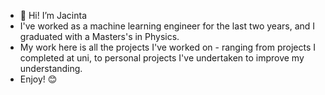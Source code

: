 - 👋 Hi! I’m Jacinta
- I've worked as a machine learning engineer for the last two years, and I graduated with a Masters's in Physics.
- My work here is all the projects I've worked on - ranging from projects I completed at uni, to personal projects I've undertaken to improve my understanding.
- Enjoy! 😊
